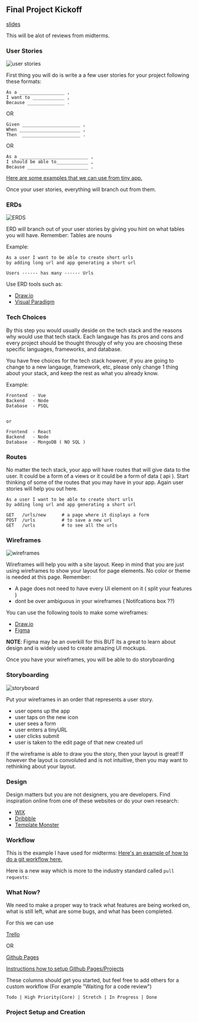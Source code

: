 ## Final Project Kickoff

[slides](https://docs.google.com/presentation/d/1ysah_FAJBYSORvZlTSNRfZgxcV5ntqOa0PzHXQI8CWU/edit)

This will be alot of reviews from midterms.

### User Stories

![user stories](https://cdn.tiempodev.com/wp-content/uploads/2020/07/21110014/writing-a-good-user-story-01.jpg)

First thing you will do is write a a few user stories for your project following these formats:

```
As a _________________ ,
I want to ____________ ,
Because ______________ . 
```

OR

```
Given ______________________ ,
When _______________________ ,
Then  ______________________ .
```

OR

```
As a __________________________ ,
I should be able to____________ ,
Because _______________________ .
```

[Here are some examples that we can use from tiny app.](https://github.com/vasiliy-klimkin/lhl-lectures/blob/master/w05d05-Midterm-KickOff/example-user-stories.md)

Once your user stories, everything will branch out from them.


### ERDs

![ERDS](https://www.guru99.com/images/1/100518_0621_ERDiagramTu1.png)

ERD will branch out of your user stories by giving you hint 
on what tables you will have. Remember: Tables are nouns

Example:

```
As a user I want to be able to create short urls
by adding long url and app generating a short url
```

```
Users ------ has many ------ Urls
```

Use ERD tools such as:

- [Draw.io](https://app.diagrams.net/)
- [Visual Paradigm](https://online.visual-paradigm.com/diagrams/solutions/free-erd-tool/)


### Tech Choices

By this step you would usually deside on the tech stack and the reasons why
would use that tech stack. Each langauge has its pros and cons and every project
should be thought througly of why you are choosing these specific languages, frameworks,
and database. 

You have free choices for the tech stack however, if you are going to change to a new 
langauge, framework, etc, please only change 1 thing about your stack, and keep the rest
as what you already know.

Example: 

```
Frontend  - Vue
Backend   - Node
Database  - PSQL


or 

Frontend  - React
Backend   - Node
Database  - MongoDB ( NO SQL )
```


### Routes 

No matter the tech stack, your app will have routes that will give data to the user. 
It could be a form of a views or it could be a form of data ( api ). Start thinking 
of some of the routes that you may have in your app. Again user stories will help you 
out here.

```
As a user I want to be able to create short urls
by adding long url and app generating a short url
```

```
GET   /urls/new      # a page where it displays a form
POST  /urls          # to save a new url
GET   /urls          # to see all the urls    
```

### Wireframes

![wireframes](https://cdn-images.visual-paradigm.com/handbooks/agile-handbook/wireframe/01-youtube-wireframe-example.png)

Wireframes will help you with a site layout. Keep in mind that you are just using wireframes
to show your layout for page elements. No color or theme is needed at this page. Remember: 

- A page does not need to have every UI element on it ( split your features )
- dont be over ambiguous in your wireframes ( Notifcations box ??)

You can use the following tools to make some wireframes:

 - [Draw.io](https://app.diagrams.net/)
 - [Figma](https://www.figma.com/)

 __NOTE__: Figma may be an overkill for this BUT its a great to learn about design and is widely 
 used to create amazing UI mockups.

Once you have your wireframes, you will be able to do storyboarding

### Storyboarding

![storyboard](https://image.slidesharecdn.com/app-storyboard-120726105231-phpapp02/95/app-storyboard-1-728.jpg?cb=1343299984)

Put your wireframes in an order that represents a user story.

- user opens up the app
- user taps on the new icon
- user sees a form 
- user enters a tinyURL
- user clicks submit
- user is taken to the edit page of that new created url

If the wireframe is able to draw you the story, then your layout is great!
If however the layout is convoluted and is not intuitive, then you may want to 
rethinking about your layout.

### Design 

Design matters but you are not designers, you are developers.
Find inspiration online from one of these websites or do your own research:


 - [WIX](https://www.wix.com/website/templates)
 - [Dribbble](https://dribbble.com/)
 - [Template Monster](https://www.templatemonster.com/)

### Workflow 

This is the example I have used for midterms: 
[Here's an example of how to do a git workflow here.](https://github.com/vasiliy-klimkin/lhl-lectures/blob/master/w05d05-Midterm-KickOff/git-workflow.md)

Here is a new way which is more to the industry standard called `pull requests`: 

### What Now?

We need to make a proper way to track what features are being worked on, what is still left, 
what are some bugs, and what has been completed.

For this we can use 

[Trello](https://trello.com/en)

OR

[Github Pages](https://github.com/vasiliy-klimkin/midterm-demo/projects/1)

[Instructions how to setup Github Pages/Projects](https://github.com/vasiliy-klimkin/lhl-lectures/blob/master/w05d05-Midterm-KickOff/setup-github-project.md)

These columns should get you started, but feel free to add others 
for a custom workflow (For example "Waiting for a code review")

```
Todo | High Priority(Core) | Stretch | In Progress | Done 
```
### Project Setup and Creation

